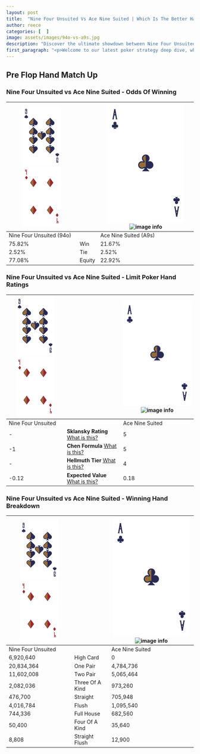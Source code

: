 ```yaml
---
layout: post
title:  "Nine Four Unsuited Vs Ace Nine Suited | Which Is The Better Hand In Poker? A Complete Guide"
author: reece
categories: [  ]
image: assets/images/94o-vs-a9s.jpg
description: "Discover the ultimate showdown between Nine Four Unsuited and Ace Nine Suited in poker! Uncover the odds, strategies, and scenarios where one hand triumphs over the other. Get ready to up your poker game with this thrilling analysis."
first_paragraph: "<p>Welcome to our latest poker strategy deep dive, where we're pitting two distinct hands against each other in a high-stakes showdown: Nine Four Unsuited vs Ace Nine Suited.</p><p>In the dynamic world of poker, every decision counts, and knowing which hand holds the upper hand is key to your success at the table.</p><p>In this article, we'll dissect these two hands, explore the scenarios where one dominates the other, and equip you with the knowledge to make strategic choices that can tip the odds in your favor.</p><p>Get ready to unravel the intriguing dynamics of these poker hands and elevate your game to new heights.</p>"
---
```




[comment]: # (sp0)

## Pre Flop Hand Match Up

<div class="table hand-ratings" markdown="1"> 



### Nine Four Unsuited vs Ace Nine Suited - Odds Of Winning


    
| ![image info](assets/images/hand1/9.png) ![image info](assets/images/hand1/4o.png) |  | ![image info](assets/images/hand2/A.png) ![image info](assets/images/hand2/9s.png) |
| -------- | -------- | -------- |
| Nine Four Unsuited (94o) |  | Ace Nine Suited (A9s) |
| 75.82% | Win | 21.67% |
| 2.52% | Tie | 2.52% |
| 77.08% | Equity | 22.92% |




[comment]: # (sp1)



### Nine Four Unsuited vs Ace Nine Suited - Limit Poker Hand Ratings


    
| ![image info](assets/images/hand1/9.png) ![image info](assets/images/hand1/4o.png) |  | ![image info](assets/images/hand2/A.png) ![image info](assets/images/hand2/9s.png) |
| -------- | -------- | -------- |
| Nine Four Unsuited |  | Ace Nine Suited |
| - | **Sklansky Rating** [What is this?](/sklansky-rating-explained) | 5 |
| -1 | **Chen Formula** [What is this?](/chen-formula-explained) | 5 |
| - | **Hellmuth Tier** [What is this?](/Hellmuth-tier-explained) | 4 |
| -0.12 | **Expected Value** [What is this?](/expected-value-explained) | 0.18 |




[comment]: # (sp2)



### Nine Four Unsuited vs Ace Nine Suited - Winning Hand Breakdown


    
| ![image info](assets/images/hand1/9.png) ![image info](assets/images/hand1/4o.png) |  | ![image info](assets/images/hand2/A.png) ![image info](assets/images/hand2/9s.png) |
| -------- | -------- | -------- |
| Nine Four Unsuited |  | Ace Nine Suited |
| 6,920,640 | High Card | 0 |
| 20,834,364 | One Pair | 4,784,736 |
| 11,602,008 | Two Pair | 5,065,464 |
| 2,082,036 | Three Of A Kind | 973,260 |
| 476,700 | Straight | 705,948 |
| 4,016,784 | Flush | 1,095,540 |
| 744,336 | Full House | 682,560 |
| 50,400 | Four Of A Kind | 35,640 |
| 8,808 | Straight Flush | 12,900 |




[comment]: # (sp3)



</div>

[comment]: # (sp4)



[comment]: # (sp5)

